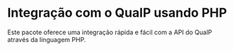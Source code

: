 # Integração com o QualP usando PHP

Este pacote oferece uma integração rápida e fácil com  a API do QualP através da linguagem PHP.

